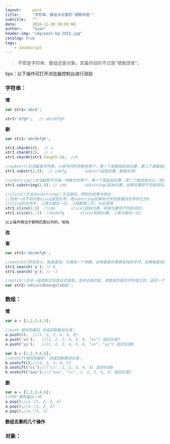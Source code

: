 ```yaml
---
layout:     post
title:      "字符串、数组与对象的'增删改查'"
subtitle:   ""
date:       2018-11-20 10:05:00
author:     "huan"
header-img: "img/post-bg-2015.jpg"
catalog: true
tags:
    - JavaScript
---
```




> 不管是字符串、数组还是对象，其最终目的不过是"增删改查”。

tips：以下操作可打开浏览器控制台进行测验



### 字符串：

 **增**

```javascript
var str1='abcd';

str1+'efgh';   // abcdefgh
```

**删**

```javascript
var str1='abcdefgh';

str1.charAt(0);  // a       
str1.charAt(2);  // c
str1.charAt(str1.length-1);  //h

//substr()方法截取字符串，小括号内的参数有两个，第一个是截取起始位置，第二个是截取的长度
str1.substr(2,5);  // cdefg        substr(起始位置，截取长度)

//substring()方法截取字符串，参数也有两个，第一个是起始位置；第二个是结束为止，但该位并不包含在内
str1.substring(2,5); // cde        substring(起始位置，结束位置但不包括该位）

//slice()方法与substring()方法类似，得到的结果也类似
//但有一点不同的是slice接受负参，而substring如果有负参则直接将负参转化为0
//slice的负参中，-1表示最后一位，-2倒数第二位，以此类推
str1.slice(2,5)  //cde       slice(起始位置，结束位置但不包括该位）
str1.slice(1,-1)  //bcdefg       slice(起始位置，-1表示最后一位）

以上操作相当于删除匹配以外的，哈哈
```

**改**









**查**

```javascript
var str1='abcdefgh';

//search()顾名思义，就是查找，它接受一个参数，该参数是你需要查找的字符，如果被查找的字符串中这个字符，则返回它在该字符串中的下标，如果没有则返回-1
str1.search('g'); // 6      
str1.search('g'); // -1      

//match()方法一般搭配正则表达式使用，支持全局匹配，参数是匹配的字符或正则，返回一个数组，如上例子中，我想要匹配字符串中g这个字符，可以写一个正则/g/g来
var str2='edsixldknxngnlxkds';


```





### 数组：



**增**

```javascript
var a = [1,2,3,4,5];   

//push 增加到最后 并返回新数组长度；
a.push(6);	//[1, 2, 3, 4, 5, 6]  
a.push('xx');	//[1, 2, 3, 4, 5, 6, "xx"] 返回长度7  
a.push('yy');	//[1, 2, 3, 4, 5, 6, "xx", "yy"] 返回长度8   

var b = [1,2,3,4,5];   
//unshift增加到最前  并返回新数组长度；
b.unshift();//[1, 2, 3, 4, 5]  
b.unshift("cc");//["cc", 1, 2, 3, 4, 5] 返回长度6  
b.unshift("aaa");//["aaa", "cc", 1, 2, 3, 4, 5] 返回长度7   

```



**删**

```javascript
var a = [1,2,3,4,5];  
//POP 删除最后一项
a.pop();//a：[1, 2, 3, 4]  
a.pop();//a：[1, 2, 3]  
a.pop();//a：[1, 2]   
```





**数组去重的几个操作**





### 对象：